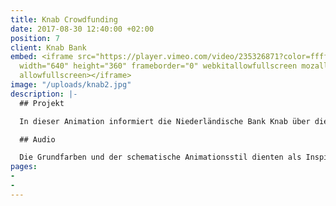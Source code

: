 ```yaml
---
title: Knab Crowdfunding
date: 2017-08-30 12:40:00 +02:00
position: 7
client: Knab Bank
embed: <iframe src="https://player.vimeo.com/video/235326871?color=ffffff&title=0&byline=0&portrait=0"
  width="640" height="360" frameborder="0" webkitallowfullscreen mozallowfullscreen
  allowfullscreen></iframe>
image: "/uploads/knab2.jpg"
description: |-
  ## Projekt

  In dieser Animation informiert die Niederländische Bank Knab über die Finanzierungsplattformen, die sie ihren Kunden anbieten, um Crowdfunding für Unternehmer zu ermöglichen.

  ## Audio

  Die Grundfarben und der schematische Animationsstil dienten als Inspiration für unser Sounddesign, um eine passende Palette an bunten, runden Klängen zu kreieren.
pages:
- 
- 
---
```


